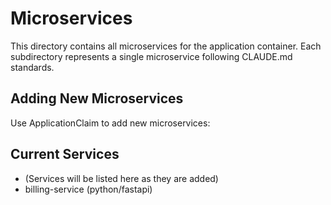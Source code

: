 # Microservices

This directory contains all microservices for the application container.
Each subdirectory represents a single microservice following CLAUDE.md standards.

## Adding New Microservices

Use ApplicationClaim to add new microservices:



## Current Services

- (Services will be listed here as they are added)
- billing-service (python/fastapi)
